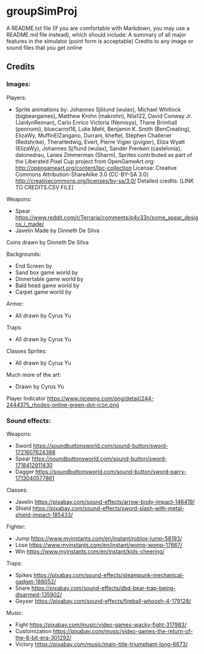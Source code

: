 # groupSimProj

A README.txt file (If you are comfortable with Markdown, you may use a README.md file instead), which should include:
A summary of all major features in the simulator (point form is acceptable)
Credits to any image or sound files that you get online

## Credits
### Images:
Players: 
- Sprite animations by: Johannes Sjölund (wulax), Michael Whitlock (bigbeargames), Matthew Krohn (makrohn), Nila122, David Conway Jr. (JaidynReiman), Carlo Enrico Victoria (Nemisys), Thane Brimhall (pennomi), bluecarrot16, Luke Mehl, Benjamin K. Smith (BenCreating), ElizaWy, MuffinElZangano, Durrani, kheftel, Stephen Challener (Redshrike), TheraHedwig, Evert, Pierre Vigier (pvigier), Eliza Wyatt (ElizaWy), Johannes Sj?lund (wulax), Sander Frenken (castelonia), dalonedrau, Lanea Zimmerman (Sharm), Sprites contributed as part of the Liberated Pixel Cup project from OpenGameArt.org: http://opengameart.org/content/lpc-collection License: Creative Commons Attribution-ShareAlike 3.0 (CC-BY-SA 3.0) http://creativecommons.org/licenses/by-sa/3.0/ Detailed credits: [LINK TO CREDITS.CSV FILE]

Weapons:
- Spear https://www.reddit.com/r/Terraria/comments/p4y33n/some_spear_designs_i_made/
- Javelin Made by Dinneth De Silva

Coins drawn by Dinneth De Silva

Backgrounds: 
- End Screen by 
- Sand box game world by
- Dinnertable game world by
- Bald head game world by
- Carpet game world by 

Armor:
- All drawn by Cyrus Yu

Traps:
- All drawn by Cyrus Yu

Classes Sprites:
- All drawn by Cyrus Yu


Much more of the art:
- Drawn by Cyrus Yu

Player Indicator https://www.nicepng.com/png/detail/244-2444375_rhodes-online-green-dot-icon.png

### Sound effects:
Weapons:
- Sword https://soundbuttonsworld.com/sound-button/sword-1721607624388
- Spear https://soundbuttonsworld.com/sound-button/sword-1718412911430 
- Dagger https://soundbuttonsworld.com/sound-button/sword-parry-1713040577861

Classes:
- Javelin https://pixabay.com/sound-effects/arrow-body-impact-146419/ 
- Shield https://pixabay.com/sound-effects/sword-slash-with-metal-shield-impact-185433/

Fighter:
- Jump https://www.myinstants.com/en/instant/roblox-jump-58193/ 
- Lose https://www.myinstants.com/en/instant/womp-womp-17667/
- Win https://www.myinstants.com/en/instant/kids-cheering/ 

Traps:
- Spikes https://pixabay.com/sound-effects/steampunk-mechanical-gadget-188052/ 
- Snare https://pixabay.com/sound-effects/dbd-bear-trap-being-disarmed-135902/ 
- Geyser https://pixabay.com/sound-effects/fireball-whoosh-4-179128/ 

Music:
- Fight https://pixabay.com/music/video-games-wacky-fight-317983/ 
- Customization https://pixabay.com/music/video-games-the-return-of-the-8-bit-era-301292/ 
- Victory https://pixabay.com/music/main-title-triumphant-long-6673/ 

